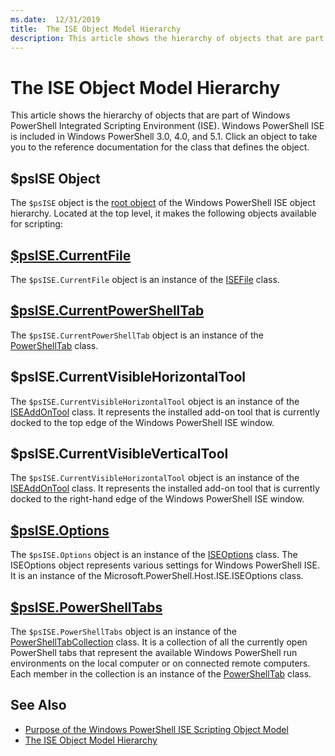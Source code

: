 ```yaml
---
ms.date:  12/31/2019
title:  The ISE Object Model Hierarchy
description: This article shows the hierarchy of objects that are part of Windows PowerShell ISE.
---
```


# The ISE Object Model Hierarchy

This article shows the hierarchy of objects that are part of Windows PowerShell Integrated Scripting
Environment (ISE). Windows PowerShell ISE is included in Windows PowerShell 3.0, 4.0, and 5.1. Click
an object to take you to the reference documentation for the class that defines the object.

## $psISE Object

The `$psISE` object is the [root object](The-ObjectModelRoot-Object.md) of the Windows PowerShell
ISE object hierarchy. Located at the top level, it makes the following objects available for
scripting:

## [$psISE.CurrentFile](The-ISEFile-Object.md)

The `$psISE.CurrentFile` object is an instance of the [ISEFile](The-ISEFile-Object.md) class.

## [$psISE.CurrentPowerShellTab](The-PowerShellTab-Object.md)

The `$psISE.CurrentPowerShellTab` object is an instance of the [PowerShellTab](The-PowerShellTab-Object.md) class.

## $psISE.CurrentVisibleHorizontalTool

The `$psISE.CurrentVisibleHorizontalTool` object is an instance of the [ISEAddOnTool](The-ISEAddOnTool-Object.md)
class. It represents the installed add-on tool that is currently docked to the top edge of the
Windows PowerShell ISE window.

## $psISE.CurrentVisibleVerticalTool

The `$psISE.CurrentVisibleHorizontalTool` object is an instance of the [ISEAddOnTool](The-ISEAddOnTool-Object.md)
class. It represents the installed add-on tool that is currently docked to the right-hand edge of
the Windows PowerShell ISE window.

## [$psISE.Options](The-ISEOptions-Object.md)

The `$psISE.Options` object is an instance of the [ISEOptions](The-ISEOptions-Object.md) class. The
ISEOptions object represents various settings for Windows PowerShell ISE. It is an instance of the
Microsoft.PowerShell.Host.ISE.ISEOptions class.

## [$psISE.PowerShellTabs](The-PowerShellTabCollection-Object.md)

The `$psISE.PowerShellTabs` object is an instance of the [PowerShellTabCollection](The-PowerShellTabCollection-Object.md)
class. It is a collection of all the currently open PowerShell tabs that represent the available
Windows PowerShell run environments on the local computer or on connected remote computers. Each
member in the collection is an instance of the [PowerShellTab](The-PowerShellTab-Object.md) class.

## See Also

- [Purpose of the Windows PowerShell ISE Scripting Object Model](Purpose-of-the-Windows-PowerShell-ISE-Scripting-Object-Model.md)
- [The ISE Object Model Hierarchy](The-ISE-Object-Model-Hierarchy.md)
